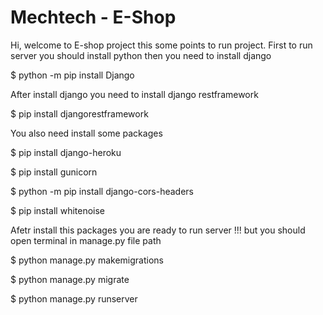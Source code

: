 # Mechtech - E-Shop

Hi, welcome to E-shop project this some points to run project.
First to run server you should install python then you need to install django

$ python -m pip install Django

After install django you need to install django restframework

$ pip install djangorestframework

You also need install some packages

$ pip install django-heroku

$ pip install gunicorn

$ python -m pip install django-cors-headers

$ pip install whitenoise

Afetr install this packages you are ready to run server
!!! but you should open terminal in manage.py file path

$ python manage.py makemigrations

$ python manage.py migrate

$ python manage.py runserver

